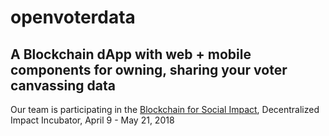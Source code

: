 # openvoterdata
<h2>A Blockchain dApp with web + mobile components for owning, sharing your voter canvassing data</h2>
Our team is participating in the <a href="https://www.blockchainforsocialimpact.com/incubator">Blockchain for Social Impact</a>, Decentralized Impact Incubator, April 9 - May 21, 2018
